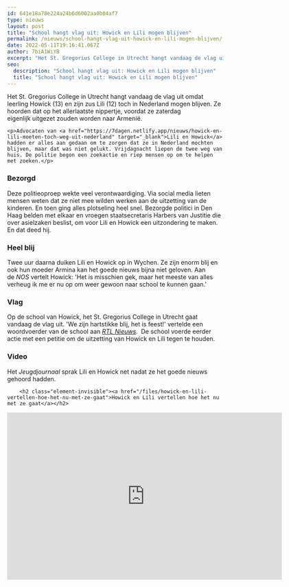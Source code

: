 ```yaml
---
id: 641e18a78e224a24b6d6002aa0b04af7
type: nieuws
layout: post
title: "School hangt vlag uit: Howick en Lili mogen blijven"
permalink: /nieuws/school-hangt-vlag-uit-howick-en-lili-mogen-blijven/
date: 2022-05-11T19:16:41.067Z
author: 7biA1WiYB
excerpt: "Het St. Gregorius College in Utrecht hangt vandaag de vlag uit omdat leerling Howick (13) en zijn zus Lili (12) toch in Nederland mogen blijven. Ze hoorden dat op het allerlaatste nippertje, voordat ze zaterdag eigenlijk uitgezet zouden worden naar Armenië.  "
seo:
  description: "School hangt vlag uit: Howick en Lili mogen blijven"
  title: "School hangt vlag uit: Howick en Lili mogen blijven"
---
```

Het St. Gregorius College in Utrecht hangt vandaag de vlag uit omdat leerling Howick (13) en zijn zus Lili (12) toch in Nederland mogen blijven. Ze hoorden dat op het allerlaatste nippertje, voordat ze zaterdag eigenlijk uitgezet zouden worden naar Armenië.  

    <p>Advocaten van <a href="https://7dagen.netlify.app/nieuws/howick-en-lili-moeten-toch-weg-uit-nederland" target="_blank">Lili en Howick</a> hadden er alles aan gedaan om te zorgen dat ze in Nederland mochten blijven, maar dat was niet gelukt. Vrijdagnacht liepen de twee weg van huis. De politie begon een zoekactie en riep mensen op om te helpen met zoeken.</p>


<h3>Bezorgd</h3>
<p>Deze politieoproep wekte veel verontwaardiging. Via social media lieten mensen weten dat ze niet mee wilden werken aan de uitzetting van de kinderen. En toen ging alles plotseling heel snel. Bezorgde politici in Den Haag belden met elkaar en vroegen staatsecretaris Harbers van Justitie die over asielzaken beslist, om voor Lili en Howick een uitzondering te maken. En dat deed hij.</p>
<h3>Heel blij</h3>
<p>Twee uur daarna duiken Lili en Howick op in Wychen. Ze zijn enorm blij en ook hun moeder Armina kan het goede nieuws bijna niet geloven. Aan de <em>NOS </em>vertelt Howick: 'Het is misschien gek, maar het meeste van alles verheug ik me er nu op om weer gewoon naar school te kunnen gaan.'</p>
<h3>Vlag</h3>
<p>Op de school van Howick, het St. Gregorius College in Utrecht gaat vandaag de vlag uit. 'We zijn hartstikke blij, het is feest!' vertelde een woordvoerder van de school aan <em><a href="https://www.rtlnieuws.nl/nieuws/nederland/artikel/4411631/school-hangt-de-vlag-uit-voor-lili-en-howick-we-zijn-ontzettend" target="_blank">RTL Nieuws</a></em>.  De school voerde eerder actie met een petitie om de uitzetting van Howick en Lili tegen te houden.</p>
<h3>Video</h3>
<p>Het <em>Jeugdjournaal</em> sprak Lili en Howick net nadat ze het goede nieuws gehoord hadden. <div class="media media-element-container media-default"><div id="file-534547" class="file file-video file-video-youtube">

        <h2 class="element-invisible"><a href="/files/howick-en-lili-vertellen-hoe-het-nu-met-ze-gaat">Howick en Lili vertellen hoe het nu met ze gaat</a></h2>
    
  
  <div class="content">
    <div class="media-youtube-video media-element file-default media-youtube-1">
  <iframe class="media-youtube-player" width="640" height="390" title="Howick en Lili vertellen hoe het nu met ze gaat" src="https://www.youtube.com/embed/NxHY0mUIa3I?wmode=opaque&controls=" name="Howick en Lili vertellen hoe het nu met ze gaat" frameborder="0" allowfullscreen="">Video van Howick en Lili vertellen hoe het nu met ze gaat</iframe>
</div>
  </div>

  
</div>
</div>  
